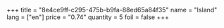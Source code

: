 +++
title = "8e4ce9ff-c295-475b-b9fa-88ed65a84f35"
name = "Island"
lang = ["en"]
price = "0.74"
quantity = 5
foil = false
+++
